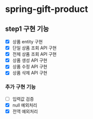 # spring-gift-product

## step1 구현 기능

- [x] 상품 entity 구현
- [x] 단일 상품 조회 API 구현
- [x] 전체 상품 조회 API 구현
- [x] 상품 생성 API 구현
- [x] 상품 수정 API 구현
- [x] 상품 삭제 API 구현

### 추가 구현 기능

- [ ] 입력값 검증
- [x] null 예외처리
- [x] 전역 예외처리